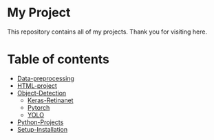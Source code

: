 My Project
============
This repository contains all of my projects. Thank you for visiting here.



Table of contents
=================

<!--ts-->
   * [Data-preprocessing](#Data-preprocessing)
   * [HTML-project](#HTML-project)
   * [Object-Detection](#Object-Detection)
      * [Keras-Retinanet](#Keras-Retinanet)
      * [Pytorch](#Pytorch)
      * [YOLO](#YOLO)
   * [Python-Projects](#Python-Projects)
   * [Setup-Installation](#Setup-Installation)
   
<!--te-->

